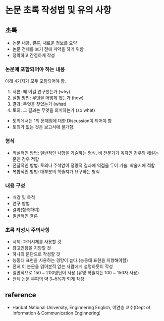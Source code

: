 # 논문 초록 작성법 및 유의 사항

## 초록
- 논문 내용, 결론, 새로운 정보를 요약
- 논문 전체를 보기 전에 파악을 하기 위함
- 정확하고 간결하게 작성

### 논문에 포함되어야 하는 내용

아래 4가지가 모두 포함되어야 함.

1. 서론: 왜 이걸 연구했는가 (why)
2. 실험 방법: 무엇을 어떻게 햇는가 (how)
3. 결과: 무엇을 찾았는가 (what)
4. 토의: 그 결과는 무엇을 의미하는가 (so what)

* 토의에서는 1의 문제점에 대한 Discussion이 되어야 함    
* 토의가 없는 것은 보고서에 불가함.


### 형식
- 직설적인 방법: 일반적인 사항을 기술하는 형식. 비 전문가가 독자인 경우와 해설논문인 경우 적합
- 전달적인 방법: 토의나 주석없이 정량적 결과에 역점을 두어 기술. 학술지에 적합
- 복합적인 방법: 대부분의 학술지가 요구하는 형식

### 내용 구성
- 배경 및 목적
- 연구 방법
- 결과(함축하여)
- 일반적인 결론

### 초록 작성시 주의사항
- 시제: 과거시제를 사용할 것
- 참고인용을 지양할 것
- 하나의 문단으로 작성할 것
- 능동태 표현을 사용하는 경향이 높다.(능동태 표현을 지향해야함)
- 전혀 이 논문을 읽어본적 없는 사람에게 설명하듯이 작성
- 일반적으로 150 ~ 200영단어 사용 (유명 학술지는 100 ~ 150자 사용)
- 전체 논문 부피의 약 3~5%가 되게 작성

## reference
- Hanbat National University, Enginnering English, 이연승 교수(Dept of Information & Communication Enginnering)
